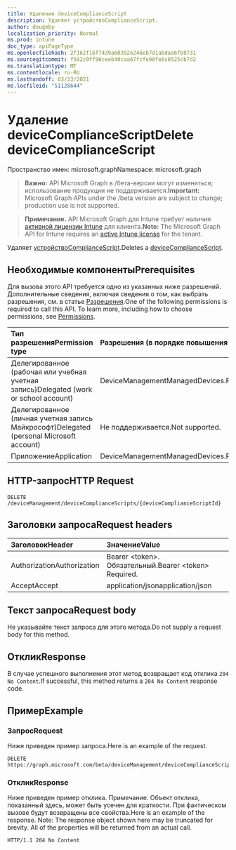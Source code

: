 ```yaml
---
title: Удаление deviceComplianceScript
description: Удаляет устройствоComplianceScript.
author: dougeby
localization_priority: Normal
ms.prod: intune
doc_type: apiPageType
ms.openlocfilehash: 2f162f16f7439a60392e246eb7d1abdaa6fb8731
ms.sourcegitcommit: f592c9ff96ceeb40caa67fcfe90fe6c8525cb7d2
ms.translationtype: MT
ms.contentlocale: ru-RU
ms.lasthandoff: 03/23/2021
ms.locfileid: "51128644"
---
```

# <a name="delete-devicecompliancescript"></a><span data-ttu-id="00f72-103">Удаление deviceComplianceScript</span><span class="sxs-lookup"><span data-stu-id="00f72-103">Delete deviceComplianceScript</span></span>

<span data-ttu-id="00f72-104">Пространство имен: microsoft.graph</span><span class="sxs-lookup"><span data-stu-id="00f72-104">Namespace: microsoft.graph</span></span>

> <span data-ttu-id="00f72-105">**Важно:** API Microsoft Graph в /бета-версии могут изменяться; использование продукции не поддерживается.</span><span class="sxs-lookup"><span data-stu-id="00f72-105">**Important:** Microsoft Graph APIs under the /beta version are subject to change; production use is not supported.</span></span>

> <span data-ttu-id="00f72-106">**Примечание.** API Microsoft Graph для Intune требует наличия [активной лицензии Intune](https://go.microsoft.com/fwlink/?linkid=839381) для клиента.</span><span class="sxs-lookup"><span data-stu-id="00f72-106">**Note:** The Microsoft Graph API for Intune requires an [active Intune license](https://go.microsoft.com/fwlink/?linkid=839381) for the tenant.</span></span>

<span data-ttu-id="00f72-107">Удаляет [устройствоComplianceScript](../resources/intune-devices-devicecompliancescript.md).</span><span class="sxs-lookup"><span data-stu-id="00f72-107">Deletes a [deviceComplianceScript](../resources/intune-devices-devicecompliancescript.md).</span></span>

## <a name="prerequisites"></a><span data-ttu-id="00f72-108">Необходимые компоненты</span><span class="sxs-lookup"><span data-stu-id="00f72-108">Prerequisites</span></span>
<span data-ttu-id="00f72-p101">Для вызова этого API требуется одно из указанных ниже разрешений. Дополнительные сведения, включая сведения о том, как выбрать разрешения, см. в статье [Разрешения](/graph/permissions-reference).</span><span class="sxs-lookup"><span data-stu-id="00f72-p101">One of the following permissions is required to call this API. To learn more, including how to choose permissions, see [Permissions](/graph/permissions-reference).</span></span>

|<span data-ttu-id="00f72-111">Тип разрешения</span><span class="sxs-lookup"><span data-stu-id="00f72-111">Permission type</span></span>|<span data-ttu-id="00f72-112">Разрешения (в порядке повышения привилегий)</span><span class="sxs-lookup"><span data-stu-id="00f72-112">Permissions (from least to most privileged)</span></span>|
|:---|:---|
|<span data-ttu-id="00f72-113">Делегированное (рабочая или учебная учетная запись)</span><span class="sxs-lookup"><span data-stu-id="00f72-113">Delegated (work or school account)</span></span>|<span data-ttu-id="00f72-114">DeviceManagementManagedDevices.ReadWrite.All</span><span class="sxs-lookup"><span data-stu-id="00f72-114">DeviceManagementManagedDevices.ReadWrite.All</span></span>|
|<span data-ttu-id="00f72-115">Делегированное (личная учетная запись Майкрософт)</span><span class="sxs-lookup"><span data-stu-id="00f72-115">Delegated (personal Microsoft account)</span></span>|<span data-ttu-id="00f72-116">Не поддерживается.</span><span class="sxs-lookup"><span data-stu-id="00f72-116">Not supported.</span></span>|
|<span data-ttu-id="00f72-117">Приложение</span><span class="sxs-lookup"><span data-stu-id="00f72-117">Application</span></span>|<span data-ttu-id="00f72-118">DeviceManagementManagedDevices.ReadWrite.All</span><span class="sxs-lookup"><span data-stu-id="00f72-118">DeviceManagementManagedDevices.ReadWrite.All</span></span>|

## <a name="http-request"></a><span data-ttu-id="00f72-119">HTTP-запрос</span><span class="sxs-lookup"><span data-stu-id="00f72-119">HTTP Request</span></span>
<!-- {
  "blockType": "ignored"
}
-->
``` http
DELETE /deviceManagement/deviceComplianceScripts/{deviceComplianceScriptId}
```

## <a name="request-headers"></a><span data-ttu-id="00f72-120">Заголовки запроса</span><span class="sxs-lookup"><span data-stu-id="00f72-120">Request headers</span></span>
|<span data-ttu-id="00f72-121">Заголовок</span><span class="sxs-lookup"><span data-stu-id="00f72-121">Header</span></span>|<span data-ttu-id="00f72-122">Значение</span><span class="sxs-lookup"><span data-stu-id="00f72-122">Value</span></span>|
|:---|:---|
|<span data-ttu-id="00f72-123">Authorization</span><span class="sxs-lookup"><span data-stu-id="00f72-123">Authorization</span></span>|<span data-ttu-id="00f72-124">Bearer &lt;token&gt;. Обязательный.</span><span class="sxs-lookup"><span data-stu-id="00f72-124">Bearer &lt;token&gt; Required.</span></span>|
|<span data-ttu-id="00f72-125">Accept</span><span class="sxs-lookup"><span data-stu-id="00f72-125">Accept</span></span>|<span data-ttu-id="00f72-126">application/json</span><span class="sxs-lookup"><span data-stu-id="00f72-126">application/json</span></span>|

## <a name="request-body"></a><span data-ttu-id="00f72-127">Текст запроса</span><span class="sxs-lookup"><span data-stu-id="00f72-127">Request body</span></span>
<span data-ttu-id="00f72-128">Не указывайте текст запроса для этого метода.</span><span class="sxs-lookup"><span data-stu-id="00f72-128">Do not supply a request body for this method.</span></span>

## <a name="response"></a><span data-ttu-id="00f72-129">Отклик</span><span class="sxs-lookup"><span data-stu-id="00f72-129">Response</span></span>
<span data-ttu-id="00f72-130">В случае успешного выполнения этот метод возвращает код отклика `204 No Content`.</span><span class="sxs-lookup"><span data-stu-id="00f72-130">If successful, this method returns a `204 No Content` response code.</span></span>

## <a name="example"></a><span data-ttu-id="00f72-131">Пример</span><span class="sxs-lookup"><span data-stu-id="00f72-131">Example</span></span>

### <a name="request"></a><span data-ttu-id="00f72-132">Запрос</span><span class="sxs-lookup"><span data-stu-id="00f72-132">Request</span></span>
<span data-ttu-id="00f72-133">Ниже приведен пример запроса.</span><span class="sxs-lookup"><span data-stu-id="00f72-133">Here is an example of the request.</span></span>
``` http
DELETE https://graph.microsoft.com/beta/deviceManagement/deviceComplianceScripts/{deviceComplianceScriptId}
```

### <a name="response"></a><span data-ttu-id="00f72-134">Отклик</span><span class="sxs-lookup"><span data-stu-id="00f72-134">Response</span></span>
<span data-ttu-id="00f72-p102">Ниже приведен пример отклика. Примечание. Объект отклика, показанный здесь, может быть усечен для краткости. При фактическом вызове будут возвращены все свойства.</span><span class="sxs-lookup"><span data-stu-id="00f72-p102">Here is an example of the response. Note: The response object shown here may be truncated for brevity. All of the properties will be returned from an actual call.</span></span>
``` http
HTTP/1.1 204 No Content
```




